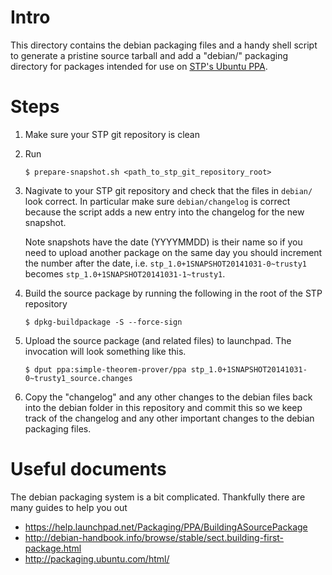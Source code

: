 # Intro

This directory contains the debian packaging files and a handy shell script
to generate a pristine source tarball and add a "debian/" packaging directory
for packages intended for use on [STP's Ubuntu PPA](https://launchpad.net/~simple-theorem-prover/+archive/ubuntu/ppa).

# Steps

1. Make sure your STP git repository is clean
1. Run
   ```
   $ prepare-snapshot.sh <path_to_stp_git_repository_root>
   ```
1. Nagivate to your STP git repository and check that the files in
   ``debian/`` look correct. In particular make sure ``debian/changelog``
   is correct because the script adds a new entry into the changelog for the new
   snapshot.
   
   Note snapshots have the date (YYYYMMDD) is their name so if you need to
   upload another package on the same day you should increment the number after
   the date, i.e. ``stp_1.0+1SNAPSHOT20141031-0~trusty1`` becomes
   ``stp_1.0+1SNAPSHOT20141031-1~trusty1``.
1. Build the source package by running the following in the root of the STP repository
   ```
   $ dpkg-buildpackage -S --force-sign
   ```
1. Upload the source package (and related files) to launchpad. The invocation will look 
   something like this.
   ```
   $ dput ppa:simple-theorem-prover/ppa stp_1.0+1SNAPSHOT20141031-0~trusty1_source.changes
   ```
1. Copy the "changelog" and any other changes to the debian files back into the
   debian folder in this repository and commit this so we keep track of the
   changelog and any other important changes to the debian packaging files.

# Useful documents

The debian packaging system is a bit complicated. Thankfully there are many guides to help
you out

* https://help.launchpad.net/Packaging/PPA/BuildingASourcePackage
* http://debian-handbook.info/browse/stable/sect.building-first-package.html
* http://packaging.ubuntu.com/html/
